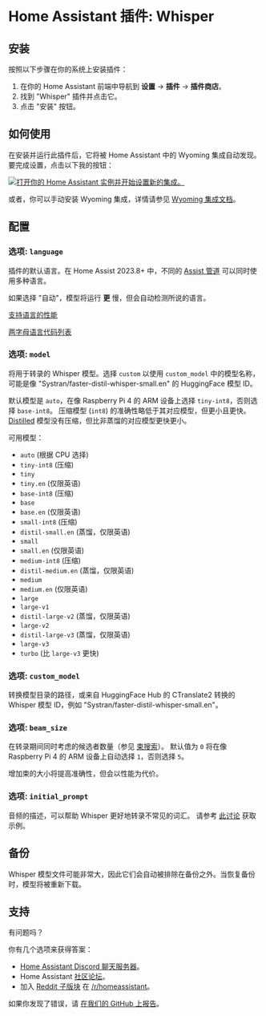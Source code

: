 # Home Assistant 插件: Whisper

## 安装

按照以下步骤在你的系统上安装插件：

1. 在你的 Home Assistant 前端中导航到 **设置** -> **插件** -> **插件商店**。
2. 找到 "Whisper" 插件并点击它。
3. 点击 "安装" 按钮。

## 如何使用

在安装并运行此插件后，它将被 Home Assistant 中的 Wyoming 集成自动发现。要完成设置，点击以下我的按钮：

[![打开你的 Home Assistant 实例并开始设置新的集成。](https://my.home-assistant.io/badges/config_flow_start.svg)](https://my.home-assistant.io/redirect/config_flow_start/?domain=wyoming)

或者，你可以手动安装 Wyoming 集成，详情请参见
[Wyoming 集成文档](https://www.home-assistant.io/integrations/wyoming/)。

## 配置

### 选项: `language`

插件的默认语言。在 Home Assist 2023.8+ 中，不同的 [Assist 管道](https://www.home-assistant.io/voice_control/voice_remote_local_assistant/) 可以同时使用多种语言。

如果选择 "自动"，模型将运行 **更** 慢，但会自动检测所说的语言。

[支持语言的性能](https://github.com/openai/whisper#available-models-and-languages)

[两字母语言代码列表](https://en.wikipedia.org/wiki/List_of_ISO_639-1_codes)

### 选项: `model`

将用于转录的 Whisper 模型。选择 `custom` 以使用 `custom_model` 中的模型名称，可能是像 "Systran/faster-distil-whisper-small.en" 的 HuggingFace 模型 ID。

默认模型是 `auto`，在像 Raspberry Pi 4 的 ARM 设备上选择 `tiny-int8`，否则选择 `base-int8`。
压缩模型 (`int8`) 的准确性略低于其对应模型，但更小且更快。[Distilled](https://github.com/huggingface/distil-whisper) 模型没有压缩，但比非蒸馏的对应模型更快更小。

可用模型：

- `auto` (根据 CPU 选择)
- `tiny-int8` (压缩)
- `tiny`
- `tiny.en` (仅限英语)
- `base-int8` (压缩)
- `base`
- `base.en` (仅限英语)
- `small-int8` (压缩)
- `distil-small.en` (蒸馏，仅限英语)
- `small`
- `small.en` (仅限英语)
- `medium-int8` (压缩)
- `distil-medium.en` (蒸馏，仅限英语)
- `medium`
- `medium.en` (仅限英语)
- `large`
- `large-v1`
- `distil-large-v2` (蒸馏，仅限英语)
- `large-v2`
- `distil-large-v3` (蒸馏，仅限英语)
- `large-v3`
- `turbo` (比 `large-v3` 更快)

### 选项: `custom_model`

转换模型目录的路径，或来自 HuggingFace Hub 的 CTranslate2 转换的 Whisper 模型 ID，例如 "Systran/faster-distil-whisper-small.en"。

### 选项: `beam_size`

在转录期间同时考虑的候选者数量（参见 [束搜索](https://en.wikipedia.org/wiki/Beam_search)）。
默认值为 `0` 将在像 Raspberry Pi 4 的 ARM 设备上自动选择 `1`，否则选择 `5`。

增加束的大小将提高准确性，但会以性能为代价。

### 选项: `initial_prompt`

音频的描述，可以帮助 Whisper 更好地转录不常见的词汇。
请参考 [此讨论](https://github.com/openai/whisper/discussions/963) 获取示例。

## 备份

Whisper 模型文件可能非常大，因此它们会自动被排除在备份之外。当恢复备份时，模型将被重新下载。

## 支持

有问题吗？

你有几个选项来获得答案：

- [Home Assistant Discord 聊天服务器][discord]。
- Home Assistant [社区论坛][forum]。
- 加入 [Reddit 子版块][reddit] 在 [/r/homeassistant][reddit]。

如果你发现了错误，请 [在我们的 GitHub 上报告](https://github.com/home-assistant/addons/issues)。

[discord]: https://discord.gg/c5DvZ4e
[forum]: https://community.home-assistant.io
[issue]: https://github.com/home-assistant/addons/issues
[reddit]: https://reddit.com/r/homeassistant
[repository]: https://github.com/hassio-addons/repository